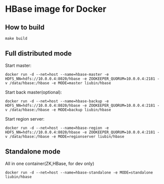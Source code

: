 # HBase image for Docker

## How to build

```
make build
```

## Full distributed mode

Start master:

```
docker run -d --net=host --name=hbase-master -e HDFS_NN=hdfs://10.0.0.4:8020/hbase -e ZOOKEEPER_QUORUM=10.0.0.4:2181 -v /data/hbase:/hbase -e MODE=master liubin/hbase
```

Start back master(optional):

```
docker run -d --net=host --name=hbase-backup -e HDFS_NN=hdfs://10.0.0.4:8020/hbase -e ZOOKEEPER_QUORUM=10.0.0.4:2181 -v /data/hbase:/hbase -e MODE=backup liubin/hbase

```

Start region server:

```
docker run -d --net=host --name=hbase-region -e HDFS_NN=hdfs://10.0.0.4:8020/hbase -e ZOOKEEPER_QUORUM=10.0.0.4:2181 -v /data/hbase:/hbase -e MODE=regionserver liubin/hbase
```

## Standalone mode

All in one container(ZK,HBase, for dev only)

```
docker run -d --net=host --name=hbase-standalone -e MODE=standalone liubin/hbase
```
